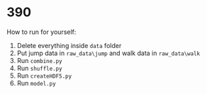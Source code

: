 # 390

How to run for yourself:
1. Delete everything inside `data` folder
2. Put jump data in `raw_data\jump` and walk data in `raw_data\walk`
3. Run `combine.py`
4. Run `shuffle.py`
5. Run `createHDF5.py`
6. Run `model.py`